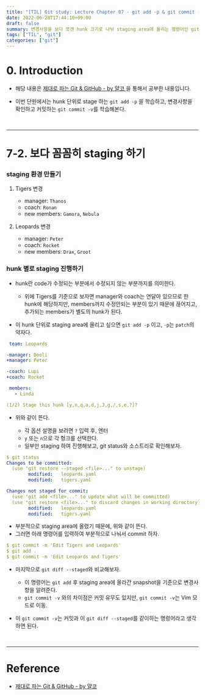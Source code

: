 ```yaml
---
title: "[TIL] Git study: Lecture Chapter 07 - git add -p & git commit -v"
date: 2022-06-28T17:44:10+09:00
draft: false
summary: 변경사항을 보다 쪼갠 hunk 크기로 나눠 staging area에 올리는 명령어인 git add -p 와 변경사항을 확인하고 커밋하는 git commit -v 에 대해 학습해본다.
tags: ["TIL", "git"]
categories: ["git"]
---
```


# 0. Introduction

- 해당 내용은 [제대로 파는 Git & GitHub - by 얄코 ](https://www.inflearn.com/course/%EC%A0%9C%EB%8C%80%EB%A1%9C-%ED%8C%8C%EB%8A%94-%EA%B9%83/dashboard)을 통해서 공부한 내용입니다.

- 이번 단원에서는 hunk 단위로 stage 하는 `git add -p` 을 학습하고, 변경사항을 확인하고 커밋하는 `git commit -v`를 학습해본다.  

<br>

---

# 7-2. 보다 꼼꼼히 staging 하기

### staging 환경 만들기

1. Tigers 변경

   - manager: `Thanos`
   - coach: `Ronan`
   - new members: `Gamora`, `Nebula`

2. Leopards 변경
   - manager: `Peter`
   - coach: `Rocket`
   - new members: `Drax`, `Groot`

### hunk 별로 staging 진행하기

- hunk란 code가 수정되는 부분에서 수정되지 않는 부분까지를 의미한다.

  - 위에 Tigers를 기준으로 보자면 manager와 coach는 연달아 있으므로 한 hunk에 해당하지만, members까지 수정안되는 부분이 있기 때문에 끊어지고, 추가되는 members가 별도의 hunk가 된다.

- 이 hunk 단위로 staging area에 올리고 싶으면 `git add -p` 이고, `-p`는 `patch`의 약자다.

```yml
 team: Leopards

-manager: Dooli
+manager: Peter

-coach: Lupi
+coach: Rocket

 members:
   - Linda

(1/2) Stage this hunk [y,n,q,a,d,j,J,g,/,s,e,?]?
```

- 위와 같이 뜬다.

  - 각 옵션 설명을 보려면 `?` 입력 후, 엔터
  - `y` 또는 `n`으로 각 헝크를 선택한다.
  - 일부만 staging 하여 진행해보고, git status와 소스트리로 확인해보자.

```yml
$ git status
Changes to be committed:
  (use "git restore --staged <file>..." to unstage)
        modified:   leopards.yaml
        modified:   tigers.yaml

Changes not staged for commit:
  (use "git add <file>..." to update what will be committed)
  (use "git restore <file>..." to discard changes in working directory)
        modified:   leopards.yaml
        modified:   tigers.yaml

```

- 부분적으로 staging area에 올렸기 때문에, 위와 같이 뜬다.
- 그러면 아래 명령어를 입력하여 부분적으로 나눠서 commit 하자.

```yml
$ git commit -m 'Edit Tigers and Leopards'
$ git add .
$ git commit -m 'Edit Leopards and Tigers'
```

- 마지막으로 `git diff --staged`와 비교해보자.

  - 이 명령어는 `git add` 후 staging area에 올라간 snapshot을 기준으로 변경사항을 알려준다.  
  - `git commit -v` 와의 차이점은 커밋 유무도 있지만, `git commit -v`는 Vim 모드로 이동.

- 이 `git commit -v`는 커밋과 이 `git diff --staged`를 같이하는 명령어라고 생각하면 된다.

<br>

---

# Reference

- [제대로 파는 Git & GitHub - by 얄코](https://www.inflearn.com/course/%EC%A0%9C%EB%8C%80%EB%A1%9C-%ED%8C%8C%EB%8A%94-%EA%B9%83/dashboard)
